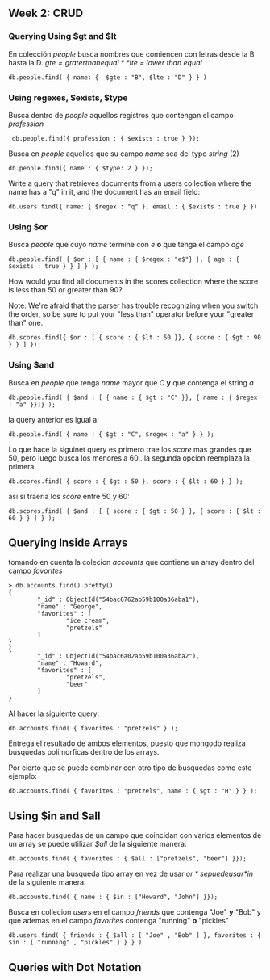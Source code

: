 ## Week 2: CRUD

### Querying Using $gt and $lt

En colección *people* busca nombres que comiencen con letras desde la B hasta la D. 
*$gte = grater than equal* *$lte = lower than equal* 

```
db.people.find( { name: {  $gte : "B", $lte : "D" } } )
```

### Using regexes, $exists, $type

Busca dentro de *people* aquellos registros que contengan el campo *profession*
```
 db.people.find({ profession : { $exists : true } });
```

Busca en *people* aquellos que su campo *name* sea del typo *string* (2)
```
db.people.find({ name : { $type: 2 } });
```

Write a query that retrieves documents from a users collection where the name has a "q" in it, and the document has an email field:
```
db.users.find({ name: { $regex : "q" }, email : { $exists : true } })
```

### Using $or

Busca *people* que cuyo *name* termine con *e* **o** que tenga el campo *age*
```
db.people.find( { $or : [ { name : { $regex : "e$"} }, { age : { $exists : true } } ] } );
```

How would you find all documents in the scores collection where the score is less than 50 or greater than 90?

Note: We're afraid that the parser has trouble recognizing when you switch the order, so be sure to put your "less than" operator before your "greater than" one.
```
db.scores.find({ $or : [ { score : { $lt : 50 }}, { score : { $gt : 90 } } ] });
```

### Using $and

Busca en *people* que tenga *name* mayor que *C* **y** que contenga el string *a*
```
db.people.find( { $and : [ { name : { $gt : "C" }}, { name : { $regex : "a" }}]} );
```

la query anterior es igual a:
```
db.people.find( { name : { $gt : "C", $regex : "a" } } );
```

Lo que hace la siguinet query es primero trae los *score* mas grandes que 50, pero luego busca los menores a 60.. la segunda opcion reemplaza la primera
```
db.scores.find( { score : { $gt : 50 }, score : { $lt : 60 } } );
```
asi si traeria los *score* entre 50 y 60:
```
db.scores.find( { $and : [ { score : { $gt : 50 } }, { score : { $lt : 60 } } ] } );
```

## Querying Inside Arrays

tomando en cuenta la colecion *accounts* que contiene un array dentro del campo *favorites*

```
> db.accounts.find().pretty()
{
        "_id" : ObjectId("54bac6762ab59b100a36aba1"),
        "name" : "George",
        "favorites" : [
                "ice cream",
                "pretzels"
        ]
}
{
        "_id" : ObjectId("54bac6a02ab59b100a36aba2"),
        "name" : "Howard",
        "favorites" : [
                "pretzels",
                "beer"
        ]
}
```

Al hacer la siguiente query:
```
db.accounts.find( { favorites : "pretzels" } );
```

Entrega el resultado de ambos elementos, puesto que mongodb realiza busquedas polimorficas dentro de los arrays.

Por cierto que se puede combinar con otro tipo de busquedas como este ejemplo:
```
db.accounts.find( { favorites : "pretzels", name : { $gt : "H" } } );
```

## Using $in and $all

Para hacer busquedas de un campo que coincidan con varios elementos de un array se puede utilizar *$all* de la siguiente manera:
```
db.accounts.find( { favorites : { $all : ["pretzels", "beer"] }});
```

Para realizar una busqueda tipo array en vez de usar *$or* se puede usar *$in* de la siguiente manera:
```
db.accounts.find( { name : { $in : ["Howard", "John"] }});
```
Busca en collecion *users* en el campo *friends* que contenga "Joe" **y** "Bob" y que ademas en el campo *favorites* contenga "running" **o** "pickles"
```
db.users.find( { friends : { $all : [ "Joe" , "Bob" ] }, favorites : { $in : [ "running" , "pickles" ] } } )
```

## Queries with Dot Notation


